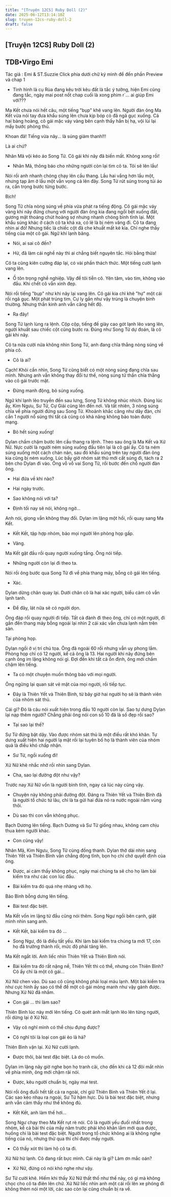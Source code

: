 ```yaml
---
title: "[Truyện 12CS] Ruby Doll (2)"
date: 2025-06-12T13:14:10Z
slug: truyen-12cs-ruby-doll-2
draft: false
---
```


## [Truyện 12CS] Ruby Doll (2)

## TDB•Virgo Emi

Tác giả : Emi & ST.Suzzie
Click phía dưới chữ ký mình để đến phần Preview và chap 1 
 

 
* Tình hình là cụ Rùa đang kêu trời kêu đất là tắc ý tưởng, hiện Emi cũng đang tắc, ngày mai post nốt chap cuối là xong phim r`... ai giúp Emi với???
 
Ma Kết chưa nói hết câu, một tiếng "bụp" khẽ vang lên. Người đàn ông Ma Kết vừa nói tay đưa khẩu súng lên chưa kịp bóp cò đã ngã gục xuống. Cả hai bàng hoàng, cô gái mặc váy vàng bên cạnh thấy hắn bị hạ, vội lùi lại mấy bước phòng thủ.

Khoan đã! Tiếng vừa nãy... là súng giảm thanh!!!

Là ai chứ?

Nhân Mã vội kéo áo Song Tử. Cô gái khi nãy đã biến mất. Không xong rồi!
 

- Nhân Mã, thông báo cho những người còn lại tìm cô ta. Tôi sẽ lên lầu!

Nói rồi anh nhanh chóng chạy lên cầu thang. Lầu hai vắng hơn lầu một, nhưng tạp âm ở lầu một vẫn vọng cả lên đây. Song Tử rút súng trong túi áo ra, cẩn trọng bước từng bước.

Bịch!

Song Tử chĩa nòng súng về phía vừa phát ra tiếng động. Cô gái mặc váy vàng khi nãy đứng chung với người đàn ông kia đang ngồi bệt xuống đất, gương mặt thoáng chút hoảng sợ nhưng nhanh chóng bình tĩnh lại. Một khẩu súng khác ở cách cô ta khá xa, có lẽ là bị ném văng đi. Cô ta đang nhìn ai đó! Nhưng tiếc là chiếc cột đã che khuất mất kẻ kia. Chỉ nghe thấy tiếng của một cô gái. Ngữ khí lạnh băng.

- Nói, ai sai cô đến?

- Hừ, đã làm cái nghề này thì ai chẳng biết nguyên tắc. Hỏi bằng thừa!

Cô ta cũng kiên cường đáp lại, có vài phần thách thức. Một tiếng cười lạnh vang lên.

- Ồ tôn trọng nghề nghiệp. Vậy để tôi tiễn cô. Yên tâm, vào tim, không vào đầu. Khi chết cô vẫn xinh đẹp.

Nói rồi tiếng "bụp" như khi nãy lại vang lên. Cô gái kia chỉ khẽ "hự" một cái rồi ngã gục. Một phát trúng tim. Cự ly gần như vậy trúng là chuyện bình thường. Nhưng thần kinh anh vẫn căng hết độ.

- Ra đây!

Song Tử lạnh lùng ra lệnh. Cộp cộp, tiếng đế giày cao gót lạnh lẽo vang lên, người khuất sau chiếc cột cũng bước ra. Đúng như Song Tử dự đoán, là cô gái khi nãy.

Cô ta nửa cười nửa không nhìn Song Tử, anh đang chĩa thẳng nòng súng về phía cô.
 
- Cô là ai?

Cạch! Khỏi cần nhìn, Song Tử cũng biết có một nòng súng đang chĩa sau mình. Nhưng anh vẫn không thay đổi tư thế, nòng súng tử thần chĩa thẳng vào cô gái trước mặt.

- Đừng manh động, bỏ súng xuống.

Ngữ khí lạnh lẽo truyền đến sau lưng, Song Tử không nhúc nhích. Đúng lúc ấy, Kim Ngưu, Sư Tử, Cự Giải cũng lên đến nơi. Và tất nhiên, 3 nòng súng chĩa về phía người đứng sau Song Tử. Khoảnh khắc căng như dây đàn, chỉ cần 1 người nổ súng thì tất cả cũng có khả năng không bảo toàn được mạng.

- Bỏ hết súng xuống!

Dylan chầm chậm bước lên cầu thang ra lệnh. Theo sau ông là Ma Kết và Xử Nữ. Nực cười là người ném súng xuống đầu tiên lại là cô gái ấy. Cô ta ném súng xuống một cách chán nản, sau đó khẩu súng trên tay người đàn ông kia cũng bị ném xuống. Lúc bấy giờ nhóm sát thủ mới cất súng đi, tách ra 2 bên cho Dylan đi vào. Ông vỗ vỗ vai Song Tử, rồi bước đến chỗ người đàn ông.

- Hai đứa về khi nào?

- Hai ngày trước.

- Sao không nói với ta?

- Định tối nay sẽ nói, không ngờ...

Anh nói, giọng vẫn không thay đổi. Dylan im lặng một hồi, rồi quay sang Ma Kết.

- Kết Kết, tập hợp nhóm, bảo mọi người lên phòng họp gấp.

- Vâng.

Ma Kết gật đầu rồi quay người xuống tầng. Ông nói tiếp.

- Những người còn lại đi theo ta.

Nói rồi ông bước qua Song Tử đi về phía thang máy, bỗng cô gái lên tiếng.

- Xác.

Dylan dừng chân quay lại. Dưới chân cô là hai xác người, biểu cảm cô vẫn lạnh tanh.

- Để đây, lát nữa sẽ có người dọn.

Ông đáp rồi quay người đi tiếp. Tất cả đành đi theo ông, chỉ có một người, đi gần đến thang máy bỗng ngoái lại nhìn 2 cái xác vẫn chưa lạnh nằm trên sàn.

Tại phòng họp.

Dylan ngồi ở vị trí chủ tọa. Ông đã ngoài 60 rồi nhưng vẫn uy phong lắm. Phòng họp chỉ có 12 người, kể cả ông là 13. Hai người khi nãy đứng bên cạnh ông im lặng không nói gì. Đợi đến khi tất cả ổn định, ông mới chầm chậm lên tiếng.

- Ta có một chuyện muốn thông báo với mọi người.

Ông ngừng lại quan sát vẻ mặt của mọi người, rồi tiếp tục.

- Đây là Thiên Yết và Thiên Bình, từ bây giờ hai người họ sẽ là thành viên của nhóm sát thủ.

Cái gì? Đó là câu nói xuất hiện trong đầu 10 người còn lại. Sao tự dưng Dylan lại nạp thêm người? Chẳng phải ông nói con số 10 đã là số đẹp rồi sao?

- Tại sao lại thế?

Sự Tử đứng bật dậy. Vào được nhóm sát thủ là một điều rất khó khăn. Tự dưng xuất hiện hai người lạ mặt rồi lại tuyên bố họ là thành viên của nhóm quả là điều khó chấp nhận.

- Sư Tử, ngồi xuống đi!

Xử Nữ khẽ nhắc nhở rồi nhìn sang Dylan.

- Cha, sao lại đường đột như vậy?

Trước nay Xử Nữ vốn là người bình tĩnh, ngay cả lúc này cũng vậy.

- Chuyện này không phải đường đột. Đáng ra Thiên Yết và Thiên Bình đã là người tổ chức từ lâu, chỉ là ta gửi hai đứa nó ra nước ngoài nằm vùng thôi.

- Dù sao thì con vẫn không phục.

Bạch Dương lên tiếng. Bạch Dương và Sư Tử giống nhau, không cam chịu thua kém người khác.

- Con cũng vậy!

Nhân Mã, Kim Ngưu, Song Tử cùng đồng thanh. Dylan thở dài nhìn sang Thiên Yết và Thiên Bình vẫn chẳng động tĩnh, bọn họ chỉ chờ quyết định của ông.

- Được, ai cảm thấy không phục, ngày mai chúng ta sẽ cho họ làm bài kiểm tra như các con lúc đầu.

- Bài kiểm tra đó quá nhẹ nhàng với họ.

Bảo Bình bỗng dưng lên tiếng.

- Bài test đặc biệt.

Ma Kết vốn im lặng từ đầu cũng nói thêm. Song Ngư ngồi bên cạnh, giật mình nhìn sang anh.
 
- Kết Kết, bài kiểm tra đó ...

- Song Ngư, đó là điều tất yếu. Khi làm bài kiểm tra chúng ta mới 17, còn họ đã trưởng thành rồi, mức độ phải tăng lên.

Ma Kết ngắt lời. Anh liếc nhìn Thiên Yết và Thiên Bình nói.

- Bài kiểm tra đó rất nặng nề, Thiên Yết thì có thể, nhưng còn Thiên Bình? Cô ấy chỉ là một cô gái...

Xử Nữ chen vào. Dù sao cô cũng không phải loại máu lạnh. Một bài kiểm tra như cực hình ấy sao có thể để một cô gái mỏng manh như vậy gánh được. Nhưng Xử Nữ đã nhầm.

- Con gái ... thì làm sao?

Thiên Bình lúc này mới lên tiếng. Cô quét ánh mắt lạnh lẽo lên từng người, rồi dừng lại ở Xử Nữ.

- Vậy cô nghĩ mình có thể chịu đựng được?

- Cô nghĩ tôi là loại con gái ẻo lả hả?

Thiên Bình vặn lại. Xử Nữ cười lạnh.

- Được thôi, bài test đặc biệt. Là do cô muốn.

Dylan im lặng nãy giờ nghe bọn họ tranh cãi, cho đến khi cả 12 đôi mắt nhìn về phía mình, ông mới chậm rãi nói.

- Được, kêu người chuẩn bị, ngày mai test.

Nói rồi ông đuổi hết tất cả ra ngoài, chỉ giữ Thiên Bình và Thiên Yết ở lại. Các sao kéo nhau ra ngoài, Sư Tử hậm hực. Dù là bài test đặc biệt, nhưng anh vẫn cảm thấy như thế không đủ.

- Kết Kết, anh làm thế hơi...

Song Ngư chạy theo Ma Kết rụt rè nói. Cô là người yếu đuối nhất trong nhóm, kể cả bài thi của mấy năm trước phải khó khăn lắm mới qua được, huống chi là bài test đặc biệt. Người trong tổ chức không ai là không nghe tiếng của nó, nhưng thử qua thì chỉ được mấy người.

- Cô thấy xót thì làm hộ cô ta đi.

Xử Nữ hừ lạnh. Cô đang rất bực mình. Cái này là gì? Làm ơn mắc oán?

- Xử Nữ, đừng có nói khó nghe như vậy.

Sư Tử cười khẽ. Hiếm khi thấy Xử Nữ thất thố như thế này, có gì mà không chọc cho cô ta điên lên chứ. Xử Nữ liếc nhìn anh một cái rồi lên xe phóng đi không thèm nói một lời, các sao còn lại cũng chuẩn bị ra về.